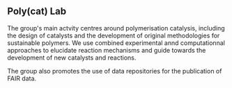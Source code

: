 **Poly(cat) Lab**
--

The group's main actvity centres around polymerisation catalysis, including the design of catalysts and the development of original methodologies for sustainable polymers. We use combined experimental annd computationnal approaches to elucidate reaction mechanisms and guide towards the development of new catalysts and reactions.

The group also promotes the use of data repositories for the publication of FAIR data.
